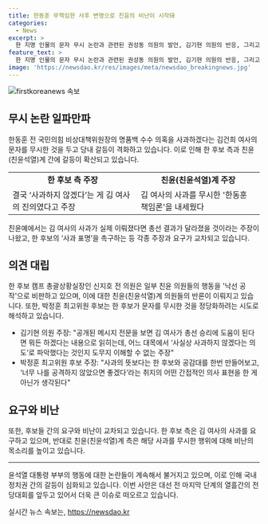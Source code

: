 ```yaml
---
title: 한동훈 무책임한 사후 변명으로 친윤의 비난이 시작돼
categories:
  - News
excerpt: >
  한 지명 인물의 문자 무시 논란과 관련된 권성동 의원의 발언, 김기현 의원의 반응, 그리고 다른 의견들이 대선과 연관돼 어떤 영향을 미쳤을지에 대한 여론 등이 논의되고 있다. 또한, 김건희 여사의 문자와 관련된 갈등과 친윤 의원들의 행태에 대한 비판 및 반발이 고조되는 가운데, 한 후보 측이 김건희 여사의 사과에 대한 입장을 밝히고 있는 가운데, 다양한 의견과 갈등이 불거져 사회적 관심을 끌고 있다.
feature_text: >
  한 지명 인물의 문자 무시 논란과 관련된 권성동 의원의 발언, 김기현 의원의 반응, 그리고 다른 의견들이 대선과 연관돼 어떤 영향을 미쳤을지에 대한 여론 등이 논의되고 있다. 또한, 김건희 여사의 문자와 관련된 갈등과 친윤 의원들의 행태에 대한 비판 및 반발이 고조되는 가운데, 한 후보 측이 김건희 여사의 사과에 대한 입장을 밝히고 있는 가운데, 다양한 의견과 갈등이 불거져 사회적 관심을 끌고 있다.
image: 'https://newsdao.kr/res/images/meta/newsdao_breakingnews.jpg'
---
```


<p><img src="https://newsdao.kr/res/images/meta/newsdao_breakingnews.jpg" alt="firstkoreanews 속보" /></p>

<h2 data-ke-size="size26">무시 논란 일파만파</h2>

<p data-ke-size="size16">한동훈 전 국민의힘 비상대책위원장의 명품백 수수 의혹을 사과하겠다는 김건희 여사의 문자를 무시한 것을 두고 당내 갈등이 격화하고 있습니다. 이로 인해 한 후보 측과 친윤(친윤석열)계 간에 갈등이 확산되고 있습니다.</p>

<table>
  <tr>
    <td style="text-align: center; height: 17px;"><b>한 후보 측 주장</b></td>
    <td style="text-align: center; height: 17px;"><b>친윤(친윤석열)계 주장</b></td>
  </tr>
  <tr>
    <td>결국 ‘사과하지 않겠다’는 게 김 여사의 진의였다고 주장</td>
    <td>김 여사의 사과를 무시한 '한동훈 책임론'을 내세웠다</td>
  </tr>
</table>

<p data-ke-size="size16">친윤예에서는 김 여사의 사과가 실제 이뤄졌다면 총선 결과가 달라졌을 것이라는 주장이 나왔고, 한 후보의 ‘사과 표명’을 촉구하는 등 각종 주장과 요구가 교차되고 있습니다.</p>

<h2 data-ke-size="size26">의견 대립</h2>

<p data-ke-size="size16">한 후보 캠프 총괄상황실장인 신지호 전 의원은 일부 친윤 의원들의 행동을 '낙선 공작'으로 비판하고 있으며, 이에 대한 친윤(친윤석열)계 의원들의 반론이 이뤄지고 있습니다. 또한, 박정훈 최고위원 후보는 한 후보가 문자를 무시한 것을 정당화하려는 시도로 해석하고 있습니다.</p>

<ul>
  <li>김기현 의원 주장: "공개된 메시지 전문을 보면 김 여사가 총선 승리에 도움이 된다면 뭐든 하겠다는 내용으로 읽히는데, 어느 대목에서 ‘사실상 사과하지 않겠다는 의도’로 파악했다는 것인지 도무지 이해할 수 없는 주장" </li>
  <li>박정훈 최고위원 후보 주장: "사과의 뜻보다는 한 후보와 공감대를 한번 만들어보고, ‘너무 나를 공격하지 않았으면 좋겠다’라는 취지의 어떤 간접적인 의사 표현을 한 게 아닌가 생각된다" </li>
</ul>

<h2 data-ke-size="size26">요구와 비난</h2>

<p data-ke-size="size16">또한, 후보들 간의 요구와 비난이 교차되고 있습니다. 한 후보 측은 김 여사의 사과를 요구하고 있으며, 반대로 친윤(친윤석열)계 측은 해당 사과를 무시한 행위에 대해 비난의 목소리를 높이고 있습니다. </p>

<hr>

<p data-ke-size="size16">윤석열 대통령 부부의 행동에 대한 논란들이 계속해서 불거지고 있으며, 이로 인해 국내 정치권 간의 갈등이 심화되고 있습니다. 이번 사안은 대선 전 마지막 단계의 열흘간의 전당대회를 앞두고 있어서 더욱 큰 이슈로 떠오르고 있습니다.</p>
실시간 뉴스 속보는, <a href="https://newsdao.kr" rel="dofollow">https://newsdao.kr</a>


